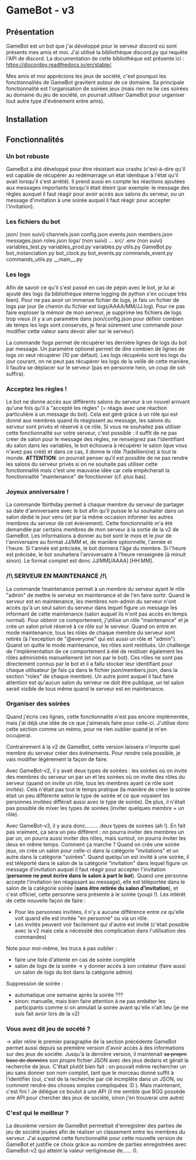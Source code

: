 # GameBot - v3

## Présentation

GameBot est un bot que j'ai développé pour le serveur discord où sont présents mes amis et moi. J'ai utilisé la bibliothèque discord.py qui requête l'API de discord. La documentation de cette bibliothèque est présente ici : https://discordpy.readthedocs.io/en/stable/.

Mes amis et moi apprécions les jeux de société, c'est pourquoi les fonctionnalités de GameBot gravitent autour de ce domaine. Sa principale fonctionnalité est l'organisation de soirées jeux (mais rien ne lie ces soirées au domaine du jeu de société, on pourrait utiliser GameBot pour organiser tout autre type d'événement entre amis).

## Installation

## Fonctionnalités

### Un bot robuste

GameBot a été développé pour être résistant aux crashs (c'est-à-dire qu'il est capable de récupérer au redémarrage un état identique à l'état qu'il avait lorsqu'il s'est arrêté). Il prend aussi en compte les réactions ajoutées aux messages importants lorsqu'il était éteint (par exemple: le message des règles auxquel il faut réagir pour avoir accès aux salons du serveur, ou un message d'invitation à une soirée auquel il faut réagir pour accepter l'invitation).

### Les fichiers du bot

json/                (non suivi)
  channels.json
  config.json
  events.json
  members.json
  messages.json
  roles.json
logs/                (non suivi)
  ...
src/
  .env               (non suivi)
  variables_test.py
  variables_prod.py
  variables.py
  utils.py
  GameBot.py
  bot_instanciation.py
  bot_clock.py
  bot_events.py
  commands_event.py
  commands_utils.py
  \_\_main\_\_.py



### Les logs

Afin de savoir ce qu'il s'est passé en cas de pépin avec le bot, je lui ai ajouté des logs (la bibliothèque interne logging de python s'en occupe très bien). Pour ne pas avoir un immense fichier de logs, je fais un fichier de logs par jour (le chemin du fichier est logs/AAAA/MM/JJ.log). Pour ne pas faire exploser la mémoir de mon serveur, je supprime les fichiers de logs trop vieux (il y a un paramètre dans json/config.json pour définir combien de temps les logs sont conservés, je ferai sûrement une commande pour modifier cette valeur sans devoir aller sur le serveur).

La commande !logs permet de récupérer les dernière lignes de logs du bot par message. Un paramètre optionel permet de dire combien de lignes de logs on veut récupérer (10 par défaut). Les logs récupérés sont les logs du jour courant, on ne peut pas récupérer les logs de la veille de cette manière, il faudra se déplacer sur le serveur (pas en personne hein, un coup de ssh suffira).

### Acceptez les règles !

Le bot ne donne accès aux différents salons du serveur à un nouvel arrivant qu'une fois qu'il a "accepté les règles" (= réagis avec une réaction particulière à un message du bot). Cela est géré grâce à un rôle qui est donné aux membres quand ils réagissent au message, les salons du serveur sont privés et réservé à ce rôle. Si vous ne souhaitez pas utiliser cette fonctionnalité sur votre serveur, c'est possible : il suffit de ne pas créer de salon pour le message des règles, ne renseignez pas l'identifiant du salon dans les variables, le bot échouera à récupérer le salon (que vous n'avez pas créé) et dans ce cas, il donne le rôle 7tadellien(ne) à tout le monde. __ATTENTION__: on pourrait penser qu'il est possible de ne pas rendre les salons du serveur privés si on ne souhaite pas utiliser cette fonctionnalité mais c'est une mauvaise idée car cela empêcherait la fonctionnalité "maintenance" de fonctionner (cf. plus bas).

### Joyeux anniversaire !

La commande !birthday permet à chaque membre du serveur de partager sa date d'anniversaire avec le bot afin qu'il puisse le lui souhaiter dans un salon dédié le jour venu (et par la même occasion informer les autres membres du serveur de cet événement). Cette fonctionnalité m'a été demandée par certains membres de mon serveur à la sortie de la v2 de GameBot. Les informations à donner au bot sont le mois et le jour de l'anniversaire au format JJ/MM et, de manière optionnelle, l'année et l'heure. Si l'année est précisée, le bot donnera l'âge du membre. Si l'heure est précisée, le bot souhaitera l'anniversaire à l'heure renseignée (à minuit sinon). Le format complet est donc JJ/MM\[\/AAAA\] \[HH:MM\].

### /!\ SERVEUR EN MAINTENANCE /!\

La commande !maintenance permet à un membre du serveur ayant le rôle "admin" de mettre le serveur en maintenance et de l'en faire sortir. Quand le serveur est en maintenance, les membres non-admin du serveur n'ont accès qu'à un seul salon du serveur dans lequel figure un message les informant de cette maintenance (salon auquel ils n'ont pas accès en temps normal). Pour obtenir ce comportement, j'utilise un rôle "maintenance" et je crée un salon privé réservé à ce rôle sur le serveur. Quand on entre en mode maintenance, tous les rôles de chaque membre du serveur sont retirés (à l'exception de "@everyone" qui est aussi un rôle et "admin"). Quand on quitte le mode maintenance, les rôles sont restitués. Un challenge de l'implémentation de ce comportement à été de restituer également les rôles administrés manuellement (et non par le bot). Ces rôles ne sont pas directement connus par le bot et il a fallu stocker leur identifiant pour chaque utilisateur (je fais ça dans le fichier json/members.json, dans la section "roles" de chaque membre). Un autre point auquel il faut faire attention est qu'aucun salon du serveur ne doit être publique, un tel salon serait visible de tous même quand le serveur est en maintenance.

### Organiser des soirées

Quand j'écris ces lignes, cette fonctionnalité n'est pas encore implémentée, mais j'ai déjà une idée de ce que j'aimerais faire pour celle-ci. J'utilise donc cette section comme un mémo, pour ne rien oublier quand je m'en occuperai.

Contrairement à la v2 de GameBot, cette version laissera n'importe quel membre du serveur créer des événements. Pour rendre cela possible, je vais modifier légèrement la façon de faire.

Avec GameBot-v2, il y avait deux types de soirées : les soirées où on invite des membres du serveur un par un et les soirées où on invite des rôles du serveur (quand on invite un rôle, tous les membres ayant ce rôle sont invités). Cela n'était pas tout le temps pratique (la manière de créer la soirée était un peu différente selon le type de soirée et ce que voyaient les personnes invitées différait aussi avec le type de soirée). De plus, il n'était pas possible de mixer les types de soirées (inviter quelques membre + un rôle).

Avec GameBot-v3, il y aura donc......... deux types de soirées (ah !). En fait pas vraiment, ça sera un peu différent : on pourra inviter des membres un par un, on pourra aussi inviter des rôles, mais surtout, on pourra inviter les deux en même temps. Comment ça marche ? Quand on crée une soirée jeux, on crée un salon pour celle-ci dans la catégorie "invitations" et un autre dans la catégorie "soirées". Quand quelqu'un est invité à une soirée, il est téléporté dans le salon de la catégorie "invitation" dans lequel figure un message d'invitation auquel il faut réagir pour accepter l'invitation (**personne ne peut écrire dans le salon à part le bot**). Quand une personne accepte l'invitation (en réagissant au message), elle est téléportée dans le salon de la catégorie soirée (**sans être retirée du salon d'invitation**), et c'est officiel, cette personne sera présente à le soirée (youpi !).
Les intérêt de cette nouvelle façon de faire :
- Pour les personnes invitées, il n'y a aucune différence entre ce qu'elle voit quand elle est invitée "en personne" ou via un rôle.
- Les invités peuvent voir facilement qui d'autre est invité (c'était possible avec la v2 mais cela a nécessité des complication dans l'utilisation des commandes)

Note pour moi-même, les trucs à pas oublier :

- faire une liste d'attente en cas de soirée complète
- salon de logs de la soirée -> y donner accès à son créateur (faire aussi un salon de logs du bot dans la catégorie admin)

Suppression de soirée :
- automatique une semaine après la soirée ???
- sinon: manuelle, mais bien faire attention à ne pas embêter les participants comme si on annulait la soirée avant qu'elle n'ait lieu (je me suis fait avoir lors de la v2)

### Vous avez dit jeu de socété ?

-> aller relire le premier paragraphe de la section précédente
GameBot permet aussi depuis sa première version d'avoir accès à des informations sur des jeux de sociéte. Jusqu'à la dernière version, il maintenait ~~sa propre base de données~~ son propre fichier JSON avec des jeux dedans et gérait la recherche de jeux. C'était plutôt bien fait : on pouvait même rechercher un jeu sans donner son nom complet, tant que le morceau donné suffit à l'identifier (oui, c'est de la recherche par clé incmplète dans un JSON, ou comment rendre des choses simples compliquées :D ). Mais maintenant, c'est fini ! Je délègue ce boulot à une API (il me semble que BGG possède une API pour chercher des jeux de société, sinon j'en trouverai une autre)

### C'est qui le meilleur ?

La deuxième version de GameBot permettait d'enregistrer des parties de jeu de société jouées afin de réaliser un classement entre les membres du serveur. J'ai supprimé cette fonctionnalité pour cette nouvelle version de GameBot et justifie ce choix grâce au nombre de parties enregistrées avec GameBot-v2 qui atteint la valeur vertigineuse de...... 0.